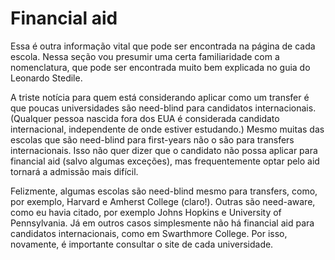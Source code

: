 # Financial aid

Essa é outra informação vital que pode ser encontrada na página de cada escola. Nessa seção vou presumir uma certa familiaridade com a nomenclatura, que pode ser encontrada muito bem explicada 
no guia do Leonardo Stedile.

A triste notícia para quem está considerando aplicar como um transfer é que poucas universidades são need-blind para candidatos internacionais. (Qualquer pessoa nascida fora dos EUA é considerada 
candidato internacional, independente de onde estiver estudando.) Mesmo muitas das escolas que são need-blind para first-years não o são para transfers internacionais. Isso não quer dizer que o candidato não 
possa aplicar para financial aid (salvo algumas exceções), mas frequentemente optar pelo aid tornará a admissão mais difícil. 

Felizmente, algumas escolas são need-blind mesmo para transfers, como, por exemplo, Harvard e Amherst College (claro!). Outras são need-aware, como eu havia citado, por exemplo Johns Hopkins e 
University of Pennsylvania. Já em outros casos simplesmente não há financial aid para candidatos internacionais, como em Swarthmore College. Por isso, novamente, é importante consultar o site de cada universidade.
